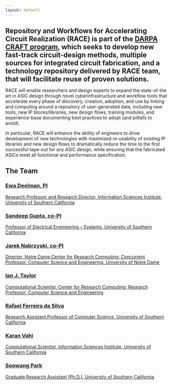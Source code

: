 ```yaml
---
layout: default
---
```


<div class="container-wrap">
    <div id="fh5co-work" class="fh5co-light-grey">
        <div class="row animate-box">
            <div class="col-md-4 fh5co-heading">
                <h1 style="font-size: 1.5em">
                    Repository and Workflows for Accelerating Circuit Realization (RACE) 
                    is part of the <a href="http://www.darpa.mil/news-events/2015-08-17" 
                    target="_blank">DARPA CRAFT program</a>, which seeks to develop new fast-track 
                    circuit-design methods, multiple sources for integrated circuit fabrication, 
                    and a technology repository delivered by RACE team, that will facilitate 
                    reuse of proven solutions.
                </h1>
            </div>
            <div class="col-md-4 fh5co-heading">
                <p>RACE will enable researchers and design experts to expand the state-of-the art in ASIC design through novel cyberinfrastructure and workflow tools that accelerate every phase of discovery, creation, adoption, and use by linking and computing around a repository of user-generated data, including new tools, new IP blocks/libraries, new design flows, training modules, and experience-base documenting best practices to adopt (and pitfalls to avoid).</p>
            </div>
            <div class="col-md-4 fh5co-heading">
                <p>In particular, RACE will enhance the ability of engineers to drive development of new technologies with maximized re-usability of existing IP libraries and new design flows to dramatically reduce the time to the first successful tape-out for any ASIC design, while ensuring that the fabricated ASICs meet all functional and performance specification.</p>
            </div>
        </div>
        <div class="row">
            <div class="col-md-4 text-center animate-box">
                <p class="work"  style="background-image: url(images/race-screenshot-1.png);"></p>
            </div>
            <div class="col-md-4 text-center animate-box">
                <p class="work"  style="background-image: url(images/race-screenshot-3.png);"></p>
            </div>
            <div class="col-md-4 text-center animate-box">
                <p class="work"  style="background-image: url(images/race-screenshot-2.png);"></p>
            </div>
        </div>
    </div>
</div>

<div class="container-wrap">
    <div id="fh5co-blog" class="blog-flex">
        <div class="blog-entry fh5co-light-grey">
            <div class="row animate-box">
                <div class="col-md-12">
                    <h2>The Team</h2>
                </div>
            </div>
            <div class="row">
                <div class="col-md-12 animate-box">
                    <a href="https://deelman.isi.edu/" class="blog-post">
                        <span class="img" style="background-image: url(images/team/deelman.png);"></span>
                        <div class="desc">
                            <h3>Ewa Deelman, PI</h3>
                            <span class="cat">Research Professor and Research Director, Information Sciences Institute,
                                University of Southern California</span>
                        </div>
                    </a>
                </div>
                <div class="col-md-12 animate-box">
                    <a href="https://deelman.isi.edu/" class="blog-post">
                        <span class="img" style="background-image: url(images/team/gupta.jpg);"></span>
                        <div class="desc">
                            <h3>Sandeep Gupta, co-PI</h3>
                            <span class="cat">Professor of Electrical Engineering – Systems, University of Southern California</span>
                        </div>
                    </a>
                </div>
                <div class="col-md-12 animate-box">
                    <a href="#" class="blog-post">
                        <span class="img" style="background-image: url(images/team/nabrzyski.jpg);"></span>
                        <div class="desc">
                            <h3>Jarek Nabrzyski, co-PI</h3>
                            <span class="cat">Director, Notre Dame Center for Research Computing;
                                              Concurrent Professor, Computer Science and Engineering,
                                              University of Notre Dame</span>
                        </div>
                    </a>
                </div>
            </div>
        </div>
        <div class="blog-entry">
            <div class="row">
                <div class="col-md-12 animate-box">
                    <a href="https://deelman.isi.edu/" class="blog-post">
                        <span class="img" style="background-image: url(images/team/taylor.jpg);"></span>
                        <div class="desc">
                            <h3>Ian J. Taylor</h3>
                            <span class="cat">Computational Scientist, Center for Research Computing;
                                              Research Professor, Computer Science and Engineering</span>
                        </div>
                    </a>
                </div>
                <div class="col-md-12 animate-box">
                    <a href="https://deelman.isi.edu/" class="blog-post">
                        <span class="img" style="background-image: url(images/team/ferreiradasilva.png);"></span>
                        <div class="desc">
                            <h3>Rafael Ferreira da Silva</h3>
                            <span class="cat">Research Assistant Professor of Computer Science, University of Southern California</span>
                        </div>
                    </a>
                </div>
                <div class="col-md-12 animate-box">
                    <a href="#" class="blog-post">
                        <span class="img" style="background-image: url(images/team/vahi.jpg);"></span>
                        <div class="desc">
                            <h3>Karan Vahi</h3>
                            <span class="cat">Computational Scientist, Information Sciences Institute,
                                              University of Southern California</span>
                        </div>
                    </a>
                </div>
                <div class="col-md-12 animate-box">
                    <a href="#" class="blog-post">
                        <span class="img" style="background-image: url(images/team/park.jpg);"></span>
                        <div class="desc">
                            <h3>Soowang Park</h3>
                            <span class="cat">Graduate Research Assistant (Ph.D.),
                                              University of Southern California</span>
                        </div>
                    </a>
                </div>
            </div>
        </div>
    </div>
</div>